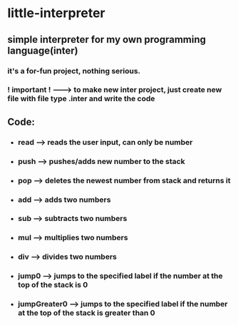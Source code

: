 # little-interpreter
 ## simple interpreter for my own programming language(inter)
### it's a for-fun project, nothing serious.
### ! important ! ---> to make new inter project, just create new file with file type .inter and write the code

## Code:
* ### read --> reads the user input, can only be number
* ### push --> pushes/adds new number to the stack
* ### pop --> deletes the newest number from stack and returns it
* ### add --> adds two numbers
* ### sub --> subtracts two numbers
* ### mul --> multiplies two numbers
* ### div --> divides two numbers
* ### jump0 --> jumps to the specified label if the number at the top of the stack is 0
* ### jumpGreater0 --> jumps to the specified label if the number at the top of the stack is greater than 0
